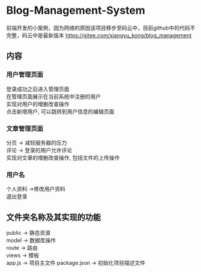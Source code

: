# Blog-Management-System
前端开发的小案例，因为网络的原因该项目移步至码云中，目前github中的代码不完整，码云中是最新版本
https://gitee.com/xiangyu_kong/blog_management
## 内容
### 用户管理页面
登录成功之后进入管理页面  
在管理页面展示在当前系统中注册的用户  
实现对用户的增删改查操作  
点击新增用户, 可以跳转到用户信息的编辑页面  


### 文章管理页面
分页 -> 减轻服务器的压力  
评论 -> 登录的用户允许评论  
实现对文章的增删改查操作, 包括文件的上传操作  

### 用户名
个人资料 ->修改用户资料  
退出登录  

## 文件夹名称及其实现的功能
public -> 静态资源  
model -> 数据库操作  
route -> 路由  
views -> 模板  
app.js -> 项目主文件
package.json -> 初始化项目描述文件
